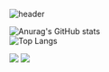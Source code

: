 ![header](https://capsule-render.vercel.app/api?type=waving&color=auto&height=200&section=header&&fontAlignY=40&text=React%20/%20JavaScript%20/%20TypeScript&fontSize=55)


![Anurag's GitHub stats](https://github-readme-stats.vercel.app/api?username=Whyukim&theme=dark&show_icons=true)
<br />
![Top Langs](https://github-readme-stats.vercel.app/api/top-langs/?username=6810779s&layout=compact&theme=tokyonight)


<a href="버튼을 눌렀을 때 이동할 링크" target="_blank"><img src="https://img.shields.io/badge/뱃지레이블-배경색?style=뱃지모양&logo=로고&logoColor=로고색상"/></a>
<a href="버튼을 눌렀을 때 이동할 링크" target="_blank"><img src="https://img.shields.io/badge/블로그-배경색?style=social&logo=Velog&logoColor=#000"/></a>
